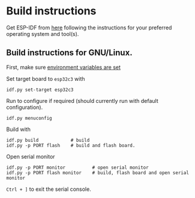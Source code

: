 # Build instructions
Get ESP-IDF from [here](https://docs.espressif.com/projects/esp-idf/en/latest/esp32c3/get-started/index.html#ide) following the instructions for your preferred operating system and tool(s).

## Build instructions for GNU/Linux.

First, make sure [environment variables are set](https://docs.espressif.com/projects/esp-idf/en/latest/esp32c3/get-started/linux-macos-setup.html#get-started-set-up-env)

Set target board to `esp32c3` with 
```
idf.py set-target esp32c3
```

Run to configure if required (should currently run with default configuration).
```
idf.py menuconfig
```

Build with
```
idf.py build            # build
idf.py -p PORT flash    # build and flash board.
```

Open serial monitor
```
idf.py -p PORT monitor          # open serial monitor
idf.py -p PORT flash monitor    # build, flash board and open serial monitor
```
`Ctrl + ]` to exit the serial console.